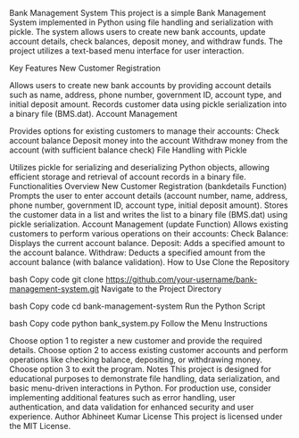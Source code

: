 Bank Management System
This project is a simple Bank Management System implemented in Python using file handling and serialization with pickle. The system allows users to create new bank accounts, update account details, check balances, deposit money, and withdraw funds. The project utilizes a text-based menu interface for user interaction.

Key Features
New Customer Registration

Allows users to create new bank accounts by providing account details such as name, address, phone number, government ID, account type, and initial deposit amount.
Records customer data using pickle serialization into a binary file (BMS.dat).
Account Management

Provides options for existing customers to manage their accounts:
Check account balance
Deposit money into the account
Withdraw money from the account (with sufficient balance check)
File Handling with Pickle

Utilizes pickle for serializing and deserializing Python objects, allowing efficient storage and retrieval of account records in a binary file.
Functionalities Overview
New Customer Registration (bankdetails Function)
Prompts the user to enter account details (account number, name, address, phone number, government ID, account type, initial deposit amount).
Stores the customer data in a list and writes the list to a binary file (BMS.dat) using pickle serialization.
Account Management (update Function)
Allows existing customers to perform various operations on their accounts:
Check Balance: Displays the current account balance.
Deposit: Adds a specified amount to the account balance.
Withdraw: Deducts a specified amount from the account balance (with balance validation).
How to Use
Clone the Repository

bash
Copy code
git clone https://github.com/your-username/bank-management-system.git
Navigate to the Project Directory

bash
Copy code
cd bank-management-system
Run the Python Script

bash
Copy code
python bank_system.py
Follow the Menu Instructions

Choose option 1 to register a new customer and provide the required details.
Choose option 2 to access existing customer accounts and perform operations like checking balance, depositing, or withdrawing money.
Choose option 3 to exit the program.
Notes
This project is designed for educational purposes to demonstrate file handling, data serialization, and basic menu-driven interactions in Python.
For production use, consider implementing additional features such as error handling, user authentication, and data validation for enhanced security and user experience.
Author
Abhineet Kumar
License
This project is licensed under the MIT License.
